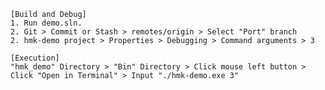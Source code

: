     [Build and Debug]
    1. Run demo.sln.
    2. Git > Commit or Stash > remotes/origin > Select "Port" branch
    2. hmk-demo project > Properties > Debugging > Command arguments > 3

    [Execution]
    "hmk_demo" Directory > "Bin" Directory > Click mouse left button > Click "Open in Terminal" > Input "./hmk-demo.exe 3"
